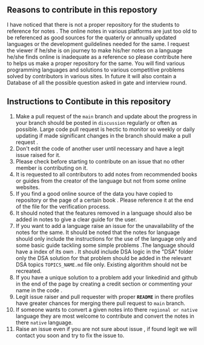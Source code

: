 ## Reasons to contribute in this repostory

I have noticed that there is not a proper repository for the students to reference for notes . The online notes in various platforms are just too old to be referenced as good sources for the quaterly or annually updated languages or the development guildelines needed for the same. I request the viewer if he/she is on journey to make his/her notes on a language he/she finds online is inadequate as a reference so please contribute here to helps us make a proper repository for the same. You will find various programming languages and solutions to various competitive problems solved by contributors in various sites. In future it will also contain a Database of all the possible question asked in gate and interview round.

## Instructions to Contibute in this repository 

1. Make a pull request of the `main` branch and update about the progress in your branch should be posted in `discussion` regularly or often as possible. Large code pull request is hectic to monitor so weekly or daily updating if made significant changes in the branch should make a pull request .
2. Don't edit the code of another user until necessary and have a legit issue raised for it.
3. Please check before starting to contribute on an issue that no other member is contributing on it.
4. It is requested to all contributors to add notes from recommended books or guides from the creator of the language but not from some online websites.
5. If you find a good online source of the data you have copied to repository or the page of a certain book . Please reference it at the end of the file for the  verification process. 
6. It should noted that the features removed in a language should also be added in notes to give a clear guide for the user. 
7. If you want to add a language raise an issue for the unavailability of the notes for the same. It should be noted that the notes for language should only include the instructions for the use of the language only and some basic guide tackling some simple problems .The language should have a index of its own . It should include DSA logic in the "DSA" folder only the DSA solution for that problem should be added in the relevant DSA topics `TOPICS_NAME.md` file only. Existing algorithm should not be recreated.
8. If you have a unique solution to a problem add your linkedinid and github in the end of the page by creating a credit section or commenting your name in the code .
9. Legit issue raiser and pull requester with proper **`README`** in there profiles have greater chances for merging there pull request to `main` branch.
10. If someone wants to convert a given notes into there `regional or native` language they are most welcome to contribute and convert the notes in there `native` language.
11. Raise an issue even if you are not sure about issue , if found legit we will contact you soon and try to fix the issue to.